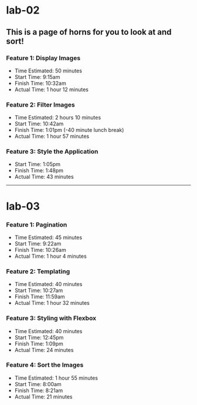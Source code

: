 # lab-02

## This is a page of horns for you to look at and sort!

### Feature 1: Display Images
- Time Estimated: 50 minutes
- Start Time: 9:15am
- Finish Time: 10:32am
- Actual Time: 1 hour 12 minutes

### Feature 2: Filter Images
- Time Estimated: 2 hours 10 minutes
- Start Time: 10:42am
- Finish Time: 1:01pm (-40 minute lunch break)
- Actual Time: 1 hour 57 minutes

### Feature 3: Style the Application
- Start Time: 1:05pm
- Finish Time: 1:48pm
- Actual Time: 43 minutes

--------------------------------------------------------------------

# lab-03

### Feature 1: Pagination
- Time Estimated: 45 minutes
- Start Time: 9:22am
- Finish Time: 10:26am
- Actual Time: 1 hour 4 minutes

### Feature 2: Templating
- Time Estimated: 40 minutes
- Start Time: 10:27am
- Finish Time: 11:59am
- Actual Time: 1 hour 32 minutes

### Feature 3: Styling with Flexbox
- Time Estimated: 40 minutes
- Start Time: 12:45pm
- Finish Time: 1:09pm
- Actual Time: 24 minutes

### Feature 4: Sort the Images
- Time Estimated: 1 hour 55 minutes
- Start Time: 8:00am
- Finish Time: 8:21am
- Actual Time: 21 minutes


